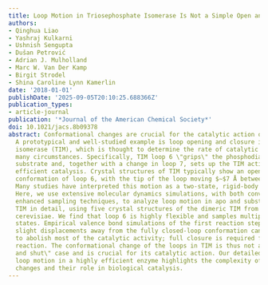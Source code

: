 ```yaml
---
title: Loop Motion in Triosephosphate Isomerase Is Not a Simple Open and Shut Case
authors:
- Qinghua Liao
- Yashraj Kulkarni
- Ushnish Sengupta
- Dušan Petrović
- Adrian J. Mulholland
- Marc W. Van Der Kamp
- Birgit Strodel
- Shina Caroline Lynn Kamerlin
date: '2018-01-01'
publishDate: '2025-09-05T20:10:25.688366Z'
publication_types:
- article-journal
publication: '*Journal of the American Chemical Society*'
doi: 10.1021/jacs.8b09378
abstract: Conformational changes are crucial for the catalytic action of many enzymes.
  A prototypical and well-studied example is loop opening and closure in triosephosphate
  isomerase (TIM), which is thought to determine the rate of catalytic turnover in
  many circumstances. Specifically, TIM loop 6 \"grips\" the phosphodianion of the
  substrate and, together with a change in loop 7, sets up the TIM active site for
  efficient catalysis. Crystal structures of TIM typically show an open or a closed
  conformation of loop 6, with the tip of the loop moving $∼$7 Å between conformations.
  Many studies have interpreted this motion as a two-state, rigid-body transition.
  Here, we use extensive molecular dynamics simulations, with both conventional and
  enhanced sampling techniques, to analyze loop motion in apo and substrate-bound
  TIM in detail, using five crystal structures of the dimeric TIM from Saccharomyces
  cerevisiae. We find that loop 6 is highly flexible and samples multiple conformational
  states. Empirical valence bond simulations of the first reaction step show that
  slight displacements away from the fully closed-loop conformation can be sufficient
  to abolish most of the catalytic activity; full closure is required for efficient
  reaction. The conformational change of the loops in TIM is thus not a simple \"open
  and shut\" case and is crucial for its catalytic action. Our detailed analysis of
  loop motion in a highly efficient enzyme highlights the complexity of loop conformational
  changes and their role in biological catalysis.
---
```

